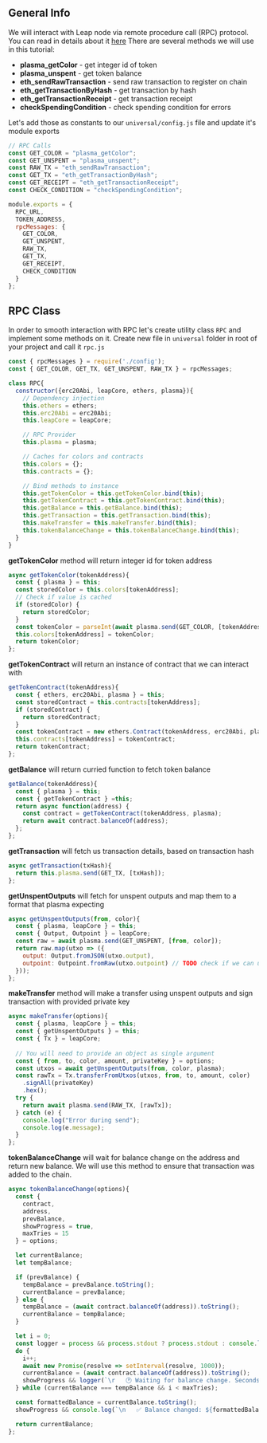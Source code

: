 General Info
---
We will interact with Leap node via remote procedure call (RPC) protocol. You can read in details about it [here](../../../json-rpc/overview/)
There are several methods we will use in this tutorial:
- **plasma_getColor** - get integer id of token  
- **plasma_unspent** - get token balance  
- **eth_sendRawTransaction** - send raw transaction to register on chain  
- **eth_getTransactionByHash** - get transaction by hash  
- **eth_getTransactionReceipt** - get transaction receipt  
- **checkSpendingCondition** - check spending condition for errors  

Let's add those as constants to our `universal/config.js` file and update it's module exports
```javascript
// RPC Calls
const GET_COLOR = "plasma_getColor";
const GET_UNSPENT = "plasma_unspent";
const RAW_TX = "eth_sendRawTransaction";
const GET_TX = "eth_getTransactionByHash";
const GET_RECEIPT = "eth_getTransactionReceipt";
const CHECK_CONDITION = "checkSpendingCondition";

module.exports = {
  RPC_URL,
  TOKEN_ADDRESS,
  rpcMessages: {
    GET_COLOR,
    GET_UNSPENT,
    RAW_TX,
    GET_TX,
    GET_RECEIPT,
    CHECK_CONDITION
  }
};
```

RPC Class
---
In order to smooth interaction with RPC let's create utility class `RPC` and implement some methods on it.
Create new file in `universal` folder in root of your project and call it `rpc.js`

```javascript
const { rpcMessages } = require('./config');
const { GET_COLOR, GET_TX, GET_UNSPENT, RAW_TX } = rpcMessages;

class RPC{
  constructor({erc20Abi, leapCore, ethers, plasma}){
    // Dependency injection
    this.ethers = ethers;
    this.erc20Abi = erc20Abi;
    this.leapCore = leapCore;

    // RPC Provider
    this.plasma = plasma;

    // Caches for colors and contracts
    this.colors = {};
    this.contracts = {};

    // Bind methods to instance
    this.getTokenColor = this.getTokenColor.bind(this);
    this.getTokenContract = this.getTokenContract.bind(this);
    this.getBalance = this.getBalance.bind(this);
    this.getTransaction = this.getTransaction.bind(this);
    this.makeTransfer = this.makeTransfer.bind(this);
    this.tokenBalanceChange = this.tokenBalanceChange.bind(this);
  }
}
```

**getTokenColor** method will return integer id for token address
```javascript
async getTokenColor(tokenAddress){
  const { plasma } = this;
  const storedColor = this.colors[tokenAddress];
  // Check if value is cached
  if (storedColor) {
    return storedColor;
  }
  const tokenColor = parseInt(await plasma.send(GET_COLOR, [tokenAddress], 16));
  this.colors[tokenAddress] = tokenColor;
  return tokenColor;
};
```

**getTokenContract** will return an instance of contract that we can interact with
```javascript
getTokenContract(tokenAddress){
  const { ethers, erc20Abi, plasma } = this;
  const storedContract = this.contracts[tokenAddress];
  if (storedContract) {
    return storedContract;
  }
  const tokenContract = new ethers.Contract(tokenAddress, erc20Abi, plasma);
  this.contracts[tokenAddress] = tokenContract;
  return tokenContract;
};
```

**getBalance** will return curried function to fetch token balance
```javascript
getBalance(tokenAddress){
  const { plasma } = this;
  const { getTokenContract } =this;
  return async function(address) {
    const contract = getTokenContract(tokenAddress, plasma);
    return await contract.balanceOf(address);
  };
};
```

**getTransaction** will fetch us transaction details, based on transaction hash
```javascript
async getTransaction(txHash){
  return this.plasma.send(GET_TX, [txHash]);
};
```

**getUnspentOutputs** will fetch for unspent outputs and map them to a format that plasma expecting
```javascript
async getUnspentOutputs(from, color){
  const { plasma, leapCore } = this;
  const { Output, Outpoint } = leapCore;
  const raw = await plasma.send(GET_UNSPENT, [from, color]);
  return raw.map(utxo => ({
    output: Output.fromJSON(utxo.output),
    outpoint: Outpoint.fromRaw(utxo.outpoint) // TODO check if we can use JSON
  }));
};
```

**makeTransfer** method will make a transfer using unspent outputs and sign transaction with provided private key
```javascript
async makeTransfer(options){
  const { plasma, leapCore } = this;
  const { getUnspentOutputs } = this;
  const { Tx } = leapCore;
  
  // You will need to provide an object as single argument
  const { from, to, color, amount, privateKey } = options;
  const utxos = await getUnspentOutputs(from, color, plasma);
  const rawTx = Tx.transferFromUtxos(utxos, from, to, amount, color)
    .signAll(privateKey)
    .hex();
  try {
    return await plasma.send(RAW_TX, [rawTx]);
  } catch (e) {
    console.log("Error during send");
    console.log(e.message);
  }
};
```
**tokenBalanceChange** will wait for balance change on the address and return new balance. 
We will use this method to ensure that transaction was added to the chain.
```javascript
async tokenBalanceChange(options){
  const {
    contract,
    address,
    prevBalance,
    showProgress = true,
    maxTries = 15
  } = options;

  let currentBalance;
  let tempBalance;

  if (prevBalance) {
    tempBalance = prevBalance.toString();
    currentBalance = prevBalance;
  } else {
    tempBalance = (await contract.balanceOf(address)).toString();
    currentBalance = tempBalance;
  }

  let i = 0;
  const logger = process && process.stdout ? process.stdout : console.log;
  do {
    i++;
    await new Promise(resolve => setInterval(resolve, 1000));
    currentBalance = (await contract.balanceOf(address)).toString();
    showProgress && logger(`\r   🕐 Waiting for balance change. Seconds passed: ${i}`);
  } while (currentBalance === tempBalance && i < maxTries);

  const formattedBalance = currentBalance.toString();
  showProgress && console.log(`\n   ✅ Balance changed: ${formattedBalance}`);

  return currentBalance;
};
```


